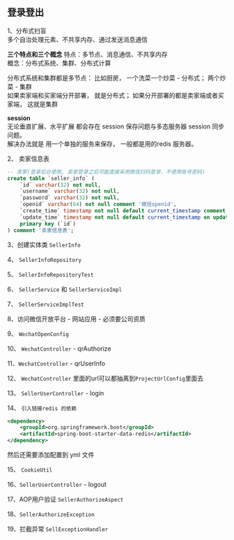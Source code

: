 ## 登录登出

1、分布式扫盲                         
多个自治处理元素、不共享内存、通过发送消息通信

**三个特点和三个概念**
特点：多节点、消息通信、不共享内存                       
概念：分布式系统、集群、分布式计算

分布式系统和集群都是多节点： 比如厨房， 一个洗菜一个炒菜 - 分布式； 两个炒菜 - 集群                          
如果卖家端和买家端分开部署， 就是分布式； 如果分开部署的都是卖家端或者买家端， 这就是集群                          

**session**                         
无论垂直扩展、水平扩展 都会存在 session 保存问题与多态服务器 session 同步问题。                   
解决办法就是 用一个单独的服务来保存， 一般都是用的redis 服务器。 

2、 卖家信息表                    
```sql
-- 卖家(登录后台使用, 卖家登录之后可能直接采用微信扫码登录，不使用账号密码)
create table `seller_info` (
    `id` varchar(32) not null,
    `username` varchar(32) not null,
    `password` varchar(32) not null,
    `openid` varchar(64) not null comment '微信openid',
    `create_time` timestamp not null default current_timestamp comment '创建时间',
    `update_time` timestamp not null default current_timestamp on update current_timestamp comment '修改时间',
    primary key (`id`)
) comment '卖家信息表';
``` 

3、创建实体类 `SellerInfo`

4、 `SellerInfoRepository`

5、 `SellerInfoRepositoryTest`

6、 `SellerService` 和 `SellerServiceImpl`

7、 `SellerServiceImplTest`

8、访问微信开放平台 - 网站应用 - 必须要公司资质

9、 `WechatOpenConfig`

10、 `WechatController` - qrAuthorize

11、`WechatController` - qrUserInfo

12、 `WechatController` 里面的url可以都抽离到`ProjectUrlConfig`里面去

13、 `SellerUserController` - login

14、 `引入链接redis 的依赖`
```xml
<dependency>
    <groupId>org.springframework.boot</groupId>
    <artifactId>spring-boot-starter-data-redis</artifactId>
</dependency>
```
然后还需要添加配置到 yml 文件

15、 `CookieUtil` 

16、`SellerUserController` - logout

17、AOP用户验证 `SellerAuthorizeAspect`

18、`SellerAuthorizeException`

19、拦截异常 `SellExceptionHandler`
